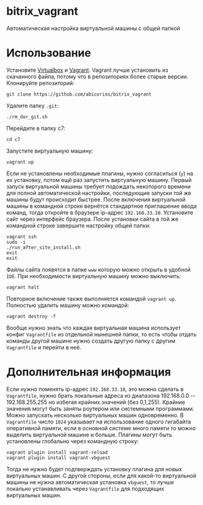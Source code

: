 # bitrix_vagrant
Автоматическая настройка виртуальной машины с общей папкой
# Использование
Установите [Virtualbox](https://www.virtualbox.org/wiki/Downloads) и [Vagrant](https://www.vagrantup.com/downloads.html).
Vagrant лучше установить из скачанного файла, потому что в репозиториях более старые версии.
Клонируйте репозиторий:
```
git clone https://github.com/abicorios/bitrix_vagrant
```
Удалите папку `.git`:
```
./rm_dor_git.sh
```
Перейдите в папку c7:
```
cd c7
```
Запустите виртуальную машину:
```
vagrant up
```
Если не установлены необходимые плагины, нужно согласиться (`y`) на их установку, потом ещё раз запустить виртуальную машину.
Первый запуск виртуальной машины требует подождать некоторого времени для полной автоматической настройки, последующие запуски той же машины будут происходит быстрее.
После включения виртуальной машины в командной строке вернётся стандартное приглашение ввода команд, тогда откройте в браузере ip-адрес `192.168.33.10`.
Установите сайт через интерфейс браузера.
После установки сайта в той же командной строке завершите настройку общей папки:
```
vagrant ssh
sudo -i
./run_after_site_install.sh
exit
exit
```
Файлы сайта появятся в папке `www` которую можно открыть в удобной `IDE`.
При необходимости виртуальную машину можно выключить:
```
vagrant halt
```
Повторное включение также выполняется командой `vagrant up`. Полностью удалить машину можно командой:
```
vagrant destroy -f
```
Вообще нужно знать что каждая виртуальная машина использует конфиг `Vagrantfile` из отдельной нынешней папки, то есть чтобы отдать команды другой машине нужно создать другую папку с другим `Vagrantfile` и перейти в неё.
# Дополнительная информация
Если нужно поменять ip-адрес `192.168.33.10`, это можно сделать в `Vagrantfile`, нужно брать локальные адреса из диапазона 192.168.0.0 -- 192.168.255.255 но избегая крайних значений (без 0,1,255). Крайние значения могут быть заняты роутером или системными программами. Можно запускать несколько виртуальных машин одновременно. В `Vagrantfile` число `1024` указывает на использование одного гигабайта оперативной памяти, если в основной системе много памяти то можно выделить виртуальной машине и больше. Плагины могут быть установлены глобально через командную строку:
```
vagrant plugin install vagrant-reload
vagrant plugin install vagrant-vbguest
```
Тогда не нужно будет подтверждать установку плагина для новых виртуальных машин. С другой стороны, если для какой-то виртуальной машины не нужна автоматическая установка `vbguest`, то лучше локально устанавливать через `Vagrantfile` для подходящих виртуальных машин.
